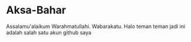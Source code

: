 # Aksa-Bahar
Assalamu'alaikum Warahmatullahi. Wabarakatu. Halo teman teman jadi ini adalah salah satu akun github saya 
